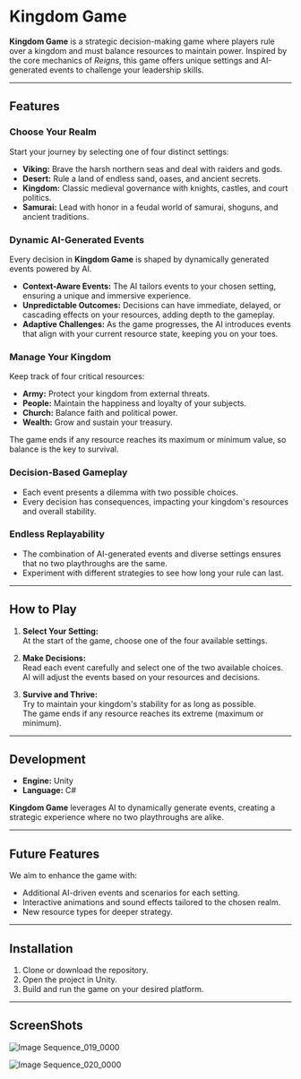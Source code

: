 # Kingdom Game  

**Kingdom Game** is a strategic decision-making game where players rule over a kingdom and must balance resources to maintain power. Inspired by the core mechanics of *Reigns*, this game offers unique settings and AI-generated events to challenge your leadership skills.  

---

## Features  

### Choose Your Realm  
Start your journey by selecting one of four distinct settings:  
- **Viking:** Brave the harsh northern seas and deal with raiders and gods.  
- **Desert:** Rule a land of endless sand, oases, and ancient secrets.  
- **Kingdom:** Classic medieval governance with knights, castles, and court politics.  
- **Samurai:** Lead with honor in a feudal world of samurai, shoguns, and ancient traditions.  

### Dynamic AI-Generated Events  
Every decision in **Kingdom Game** is shaped by dynamically generated events powered by AI.  
- **Context-Aware Events:** The AI tailors events to your chosen setting, ensuring a unique and immersive experience.  
- **Unpredictable Outcomes:** Decisions can have immediate, delayed, or cascading effects on your resources, adding depth to the gameplay.  
- **Adaptive Challenges:** As the game progresses, the AI introduces events that align with your current resource state, keeping you on your toes.  

### Manage Your Kingdom  
Keep track of four critical resources:  
- **Army:** Protect your kingdom from external threats.  
- **People:** Maintain the happiness and loyalty of your subjects.  
- **Church:** Balance faith and political power.  
- **Wealth:** Grow and sustain your treasury.  

The game ends if any resource reaches its maximum or minimum value, so balance is the key to survival.  

### Decision-Based Gameplay  
- Each event presents a dilemma with two possible choices.  
- Every decision has consequences, impacting your kingdom's resources and overall stability.  

### Endless Replayability  
- The combination of AI-generated events and diverse settings ensures that no two playthroughs are the same.  
- Experiment with different strategies to see how long your rule can last.  

---

## How to Play  

1. **Select Your Setting:**  
   At the start of the game, choose one of the four available settings.  

2. **Make Decisions:**  
   Read each event carefully and select one of the two available choices.  
   AI will adjust the events based on your resources and decisions.  

3. **Survive and Thrive:**  
   Try to maintain your kingdom's stability for as long as possible.  
   The game ends if any resource reaches its extreme (maximum or minimum).  

---

## Development  

- **Engine:** Unity  
- **Language:** C#  

**Kingdom Game** leverages AI to dynamically generate events, creating a strategic experience where no two playthroughs are alike.  

---

## Future Features  

We aim to enhance the game with:  
- Additional AI-driven events and scenarios for each setting.  
- Interactive animations and sound effects tailored to the chosen realm.  
- New resource types for deeper strategy.  

---

## Installation  

1. Clone or download the repository.  
2. Open the project in Unity.  
3. Build and run the game on your desired platform.  

---

## ScreenShots

![Image Sequence_019_0000](https://github.com/user-attachments/assets/7f8cc0a5-ab0d-4bba-aec1-31dcbf2fd3b3)

![Image Sequence_020_0000](https://github.com/user-attachments/assets/098e8818-1758-4f14-8f54-a136f8008d74)


